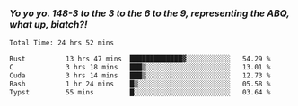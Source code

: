 ### ***Yo yo yo. 148-3 to the 3 to the 6 to the 9, representing the ABQ, what up, biatch?!***

<!--START_SECTION:waka-->

```txt
Total Time: 24 hrs 52 mins

Rust          13 hrs 47 mins  █████████████▓░░░░░░░░░░░   54.29 %
C             3 hrs 18 mins   ███▒░░░░░░░░░░░░░░░░░░░░░   13.01 %
Cuda          3 hrs 14 mins   ███▒░░░░░░░░░░░░░░░░░░░░░   12.73 %
Bash          1 hr 24 mins    █▒░░░░░░░░░░░░░░░░░░░░░░░   05.58 %
Typst         55 mins         █░░░░░░░░░░░░░░░░░░░░░░░░   03.64 %
```

<!--END_SECTION:waka-->

<!--
**AJMC2002/AJMC2002** is a ✨ _special_ ✨ repository because its `README.md` (this file) appears on your GitHub profile.

Here are some ideas to get you started:

- 🔭 I’m currently working on ...
- 🌱 I’m currently learning ...
- 👯 I’m looking to collaborate on ...
- 🤔 I’m looking for help with ...
- 💬 Ask me about ...
- 📫 How to reach me: ...
- 😄 Pronouns: ...
- ⚡ Fun fact: ...
-->
